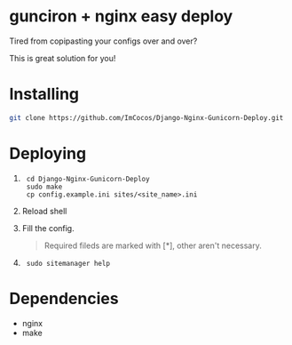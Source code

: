 # gunciron + nginx easy deploy
Tired from copipasting your configs over and over?

This is great solution for you!

# Installing

```bash
git clone https://github.com/ImCocos/Django-Nginx-Gunicorn-Deploy.git
```

# Deploying

1. ```
    cd Django-Nginx-Gunicorn-Deploy
    sudo make
    cp config.example.ini sites/<site_name>.ini
    ```
2. Reload shell

3. Fill the config.
    > Required fileds are marked with [*], other aren't necessary.

3. ```
    sudo sitemanager help
    ```

# Dependencies

 - nginx
 - make
